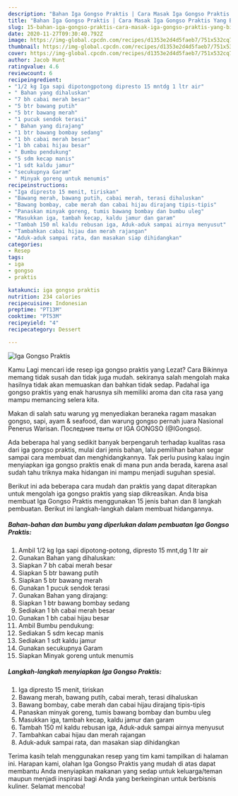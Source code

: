 ```yaml
---
description: "Bahan Iga Gongso Praktis | Cara Masak Iga Gongso Praktis Yang Bikin Ngiler"
title: "Bahan Iga Gongso Praktis | Cara Masak Iga Gongso Praktis Yang Bikin Ngiler"
slug: 15-bahan-iga-gongso-praktis-cara-masak-iga-gongso-praktis-yang-bikin-ngiler
date: 2020-11-27T09:30:40.792Z
image: https://img-global.cpcdn.com/recipes/d1353e2d4d5faeb7/751x532cq70/iga-gongso-praktis-foto-resep-utama.jpg
thumbnail: https://img-global.cpcdn.com/recipes/d1353e2d4d5faeb7/751x532cq70/iga-gongso-praktis-foto-resep-utama.jpg
cover: https://img-global.cpcdn.com/recipes/d1353e2d4d5faeb7/751x532cq70/iga-gongso-praktis-foto-resep-utama.jpg
author: Jacob Hunt
ratingvalue: 4.6
reviewcount: 6
recipeingredient:
- "1/2 kg Iga sapi dipotongpotong dipresto 15 mntdg 1 ltr air"
- " Bahan yang dihaluskan"
- "7 bh cabai merah besar"
- "5 btr bawang putih"
- "5 btr bawang merah"
- "1 pucuk sendok terasi"
- " Bahan yang dirajang"
- "1 btr bawang bombay sedang"
- "1 bh cabai merah besar"
- "1 bh cabai hijau besar"
- " Bumbu pendukung"
- "5 sdm kecap manis"
- "1 sdt kaldu jamur"
- "secukupnya Garam"
- " Minyak goreng untuk menumis"
recipeinstructions:
- "Iga dipresto 15 menit, tiriskan"
- "Bawang merah, bawang putih, cabai merah, terasi dihaluskan"
- "Bawang bombay, cabe merah dan cabai hijau dirajang tipis-tipis"
- "Panaskan minyak goreng, tumis bawang bombay dan bumbu uleg"
- "Masukkan iga, tambah kecap, kaldu jamur dan garam"
- "Tambah 150 ml kaldu rebusan iga, Aduk-aduk sampai airnya menyusut"
- "Tambahkan cabai hijau dan merah rajangan"
- "Aduk-aduk sampai rata, dan masakan siap dihidangkan"
categories:
- Resep
tags:
- iga
- gongso
- praktis

katakunci: iga gongso praktis 
nutrition: 234 calories
recipecuisine: Indonesian
preptime: "PT13M"
cooktime: "PT53M"
recipeyield: "4"
recipecategory: Dessert

---
```



![Iga Gongso Praktis](https://img-global.cpcdn.com/recipes/d1353e2d4d5faeb7/751x532cq70/iga-gongso-praktis-foto-resep-utama.jpg)

Kamu Lagi mencari ide resep iga gongso praktis yang Lezat? Cara Bikinnya memang tidak susah dan tidak juga mudah. sekiranya salah mengolah maka hasilnya tidak akan memuaskan dan bahkan tidak sedap. Padahal iga gongso praktis yang enak harusnya sih memiliki aroma dan cita rasa yang mampu memancing selera kita.

Makan di salah satu warung yg menyediakan beraneka ragam masakan gongso, sapi, ayam &amp; seafood, dan warung gongso pernah juara Nasional Penerus Warisan. Последние твиты от IGA GONGSO (@IGongso).

Ada beberapa hal yang sedikit banyak berpengaruh terhadap kualitas rasa dari iga gongso praktis, mulai dari jenis bahan, lalu pemilihan bahan segar sampai cara membuat dan menghidangkannya. Tak perlu pusing kalau ingin menyiapkan iga gongso praktis enak di mana pun anda berada, karena asal sudah tahu triknya maka hidangan ini mampu menjadi suguhan spesial.


Berikut ini ada beberapa cara mudah dan praktis yang dapat diterapkan untuk mengolah iga gongso praktis yang siap dikreasikan. Anda bisa membuat Iga Gongso Praktis menggunakan 15 jenis bahan dan 8 langkah pembuatan. Berikut ini langkah-langkah dalam membuat hidangannya.

<!--inarticleads1-->

##### Bahan-bahan dan bumbu yang diperlukan dalam pembuatan Iga Gongso Praktis:

1. Ambil 1/2 kg Iga sapi dipotong-potong, dipresto 15 mnt,dg 1 ltr air
1. Gunakan  Bahan yang dihaluskan:
1. Siapkan 7 bh cabai merah besar
1. Siapkan 5 btr bawang putih
1. Siapkan 5 btr bawang merah
1. Gunakan 1 pucuk sendok terasi
1. Gunakan  Bahan yang dirajang:
1. Siapkan 1 btr bawang bombay sedang
1. Sediakan 1 bh cabai merah besar
1. Gunakan 1 bh cabai hijau besar
1. Ambil  Bumbu pendukung:
1. Sediakan 5 sdm kecap manis
1. Sediakan 1 sdt kaldu jamur
1. Gunakan secukupnya Garam
1. Siapkan  Minyak goreng untuk menumis




<!--inarticleads2-->

##### Langkah-langkah menyiapkan Iga Gongso Praktis:

1. Iga dipresto 15 menit, tiriskan
1. Bawang merah, bawang putih, cabai merah, terasi dihaluskan
1. Bawang bombay, cabe merah dan cabai hijau dirajang tipis-tipis
1. Panaskan minyak goreng, tumis bawang bombay dan bumbu uleg
1. Masukkan iga, tambah kecap, kaldu jamur dan garam
1. Tambah 150 ml kaldu rebusan iga, Aduk-aduk sampai airnya menyusut
1. Tambahkan cabai hijau dan merah rajangan
1. Aduk-aduk sampai rata, dan masakan siap dihidangkan




Terima kasih telah menggunakan resep yang tim kami tampilkan di halaman ini. Harapan kami, olahan Iga Gongso Praktis yang mudah di atas dapat membantu Anda menyiapkan makanan yang sedap untuk keluarga/teman maupun menjadi inspirasi bagi Anda yang berkeinginan untuk berbisnis kuliner. Selamat mencoba!
